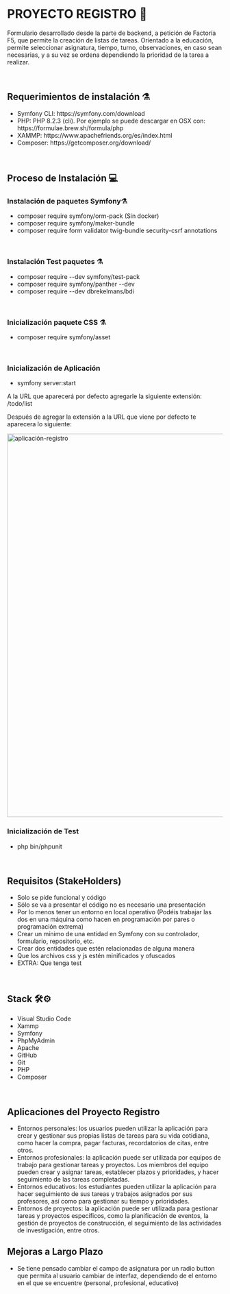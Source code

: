 <h1>PROYECTO REGISTRO 🥇</h1>
<p>Formulario desarrollado desde la parte de backend, a petición de Factoría F5, que permite la creación de listas de tareas. Orientado a la educación, permite seleccionar asignatura, tiempo, turno, observaciones, en caso sean necesarias, y a su vez se ordena dependiendo la prioridad de la tarea a realizar. </p>
<br>
<h2>Requerimientos de instalación ⚗️ </h2>
<ul>
  <li>Symfony CLI: https://symfony.com/download</li>
  <li>PHP: PHP 8.2.3 (cli). Por ejemplo se puede descargar en OSX con: https://formulae.brew.sh/formula/php</li>
  <li>XAMMP: https://www.apachefriends.org/es/index.html</li>
  <li>Composer: https://getcomposer.org/download/</li>
</ul>
<br>
<h2>Proceso de Instalación 💻</h2>
<h3>Instalación de paquetes Symfony⚗️</h3>
<ul>
  <li>composer require symfony/orm-pack (Sin docker)</li>
  <li>composer require symfony/maker-bundle</li>
  <li>composer require form validator twig-bundle security-csrf annotations</li>
</ul>
<br>
<h3>Instalación Test paquetes ⚗️</h3>
<ul>
  <li>composer require --dev symfony/test-pack</li>
  <li>composer require symfony/panther --dev</li>
  <li>composer require --dev dbrekelmans/bdi</li>
</ul>
<br>
<h3>Inicialización paquete CSS ⚗️ </h3>
  <ul>
  <li>composer require symfony/asset</li>
</ul>
<br>
<h3>Inicialización de Aplicación </h3>
  <ul>
  <li>symfony server:start</li>
</ul>
<p>A la URL que aparecerá por defecto agregarle la siguiente extensión: /todo/list</p>
<p>Después de agregar la extensión a la URL que  viene por  defecto te aparecera lo siguiente: </p>

<img  width="895" alt="aplicación-registro" src="https://github.com/thania2004/images-github/blob/acc07c5600d567a45b8f8a3e4056b78fd8193ea0/aplicaci%C3%B3n-registro.png">



<br>
<h3>Inicialización de Test</h3>
  <ul>
  <li> php bin/phpunit</li>
</ul>
<br>
<h2>Requisitos (StakeHolders)</h2>
<ul>
  <li>Solo se pide funcional y código</li>
  <li>Sólo se va a presentar el código no es necesario una presentación</li>
  <li>Por lo menos tener un entorno en local operativo (Podéis trabajar las dos en una máquina como hacen en programación por pares o programación extrema)</li>
  <li>Crear un mínimo de una entidad en Symfony con su controlador, formulario, repositorio, etc.</li>
  <li>Crear dos entidades que estén relacionadas de alguna manera</li>
  <li>Que los archivos css y js estén minificados y ofuscados</li>
  <li>EXTRA: Que tenga test</li>
</ul>
<br>
<h2>Stack 🛠️⚙️</h2>
<ul>
  <li>Visual Studio Code</li>
  <li>Xammp</li>
  <li>Symfony</li>
  <li>PhpMyAdmin</li>
  <li>Apache</li>
  <li>GitHub</li>
  <li>Git</li>
  <li>PHP</li>
  <li>Composer</li>
</ul>
<br>
<h2>Aplicaciones del Proyecto Registro</h2>
<ul>
  <li>Entornos personales: los usuarios pueden utilizar la aplicación para crear y gestionar sus propias listas de tareas para su vida cotidiana, como hacer la compra, pagar facturas, recordatorios de citas, entre otros.</li>
  <li>Entornos profesionales: la aplicación puede ser utilizada por equipos de trabajo para gestionar tareas y proyectos. Los miembros del equipo pueden crear y asignar tareas, establecer plazos y prioridades, y hacer seguimiento de las tareas completadas.</li>
  <li>Entornos educativos: los estudiantes pueden utilizar la aplicación para hacer seguimiento de sus tareas y trabajos asignados por sus profesores, así como para gestionar su tiempo y prioridades.</li>
  <li>Entornos de proyectos: la aplicación puede ser utilizada para gestionar tareas y proyectos específicos, como la planificación de eventos, la gestión de proyectos de construcción, el seguimiento de las actividades de investigación, entre otros.</li>
</ul>
<h2>Mejoras a Largo Plazo</h2>
<ul>
  <li>Se tiene pensado cambiar el campo de asignatura por un radio button que permita al usuario cambiar de interfaz, dependiendo de el entorno en el que se encuentre (personal, profesional, educativo)</li>
</ul>


